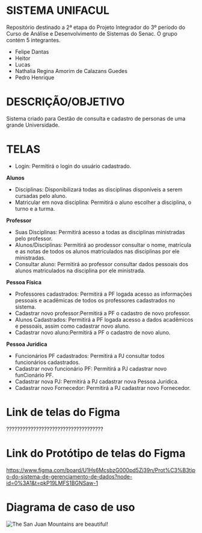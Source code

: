 # SISTEMA UNIFACUL
Repositório destinado a 2ª etapa do Projeto Integrador do 3º período do Curso de Análise e Desenvolvimento de Sistemas do Senac. O grupo contém 5 integrantes. 
- Felipe Dantas 
- Heitor 
- Lucas 
- Nathalia Regina Amorim de Calazans Guedes 
- Pedro Henrique <br>


# DESCRIÇÃO/OBJETIVO
Sistema criado para Gestão de consulta e cadastro de personas de uma grande Universidade.

# TELAS
- Login: Permitirá o login do usuário cadastrado. <br>

**Alunos** 
- Disciplinas: Disponibilizará todas as disciplinas disponíveis a serem cursadas pelo aluno.
- Matricular em nova disciplina: Permitirá o aluno escolher a disciplina, o turno e a turma.<br>

**Professor**  
- Suas Disciplinas: Permitirá acesso a todas as disciplinas ministradas pelo professor.
- Alunos/Disciplinas: Permitirá ao prodessor consultar o nome, matrícula e as notas de todos os alunos matriculados nas disciplinas por ele ministradas.
- Consultar aluno: Permitirá ao professor consultar dados pessoais dos alunos matriculados na disciplina por ele ministrada.<br>

**Pessoa Física**
- Professores cadastrados: Permitirá a PF logada acesso as informações pessoais e acadêmicas de todos os professores cadastrados no sistema.
- Cadastrar novo professor:Permitirá a PF o cadastro de novo professor.
- Alunos Cadastrados: Permitirá a PF logada acesso a dados acadêmicos e pessoais, assim como cadastrar novo aluno.
- Cadastrar novo aluno:Permitirá a PF o cadastro de novo aluno.<br>

**Pessoa Jurídica**
- Funcionários PF cadastrados: Permitirá a PJ consultar todos funcionários cadastrados.
- Cadastrar novo funcionário PF: Permitirá a PJ cadastrar novo funCionário PF.
- Cadastrar nova PJ: Permitirá a PJ cadastrar nova Pessoa Jurídica.
- Cadastrar novo Fornecedor: Permitirá a PJ cadastrar novo Fornecedor.<br>

# Link de telas do Figma
????????????????????????????????????

# Link do Protótipo de telas do Figma
https://www.figma.com/board/U1Hs6McsbzG000pd5Zj39n/Prot%C3%B3tipo-do-sistema-de-gerenciamento-de-dados?node-id=0%3A1&t=pkP19LMFS1BGNSaw-1

# Diagrama de caso de uso
![The San Juan Mountains are beautiful!](/assets/images/san-juan-mountains.jpg "San Juan Mountains")








